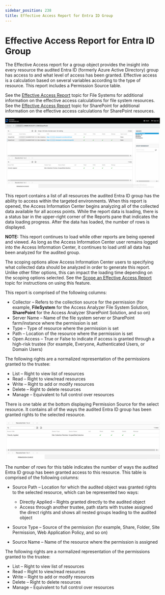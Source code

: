 ```yaml
---
sidebar_position: 238
title: Effective Access Report for Entra ID Group
---
```


# Effective Access Report for Entra ID Group

The Effective Access report for a group object provides the insight into every resource the audited Entra ID (formerly Azure Active Directory) group has access to and what level of access has been granted. Effective access is a calculation based on several variables according to the type of resource. This report includes a Permission Source table.

See the [Effective Access Report](../../FileSystem/ShareSubfolder/EffectiveAccess "Effective Access Report") topic for File Systems for additional information on the effective access calculations for file system resources. See the [Effective Access Report](../../SharePoint/SiteCollections/EffectiveAccess "Effective Access Report") topic for SharePoint for additional information on the effective access calculations for SharePoint resources.

![Effective Access report](../../../../../Resources/Images/Access/InformationCenter/ResourceAudit/Group/EffectiveAccessEntraID.PNG "Effective Access report")

This report contains a list of all resources the audited Entra ID group has the ability to access within the targeted environments. When this report is opened, the Access Information Center begins analyzing all of the collected data available for all access points. While the report data is loading, there is a status bar in the upper-right corner of the Reports pane that indicates the data loading progress. After the data has loaded, the number of rows is displayed.

**NOTE:** This report continues to load while other reports are being opened and viewed. As long as the Access Information Center user remains logged into the Access Information Center, it continues to load until all data has been analyzed for the audited group.

The scoping options allow Access Information Center users to specifying what collected data should be analyzed in order to generate this report. Unlike other filter options, this can impact the loading time depending on the scoping options selected. See the [Scope an Effective Access Report](../../Navigate/ScopeEffectiveAccess "Scope an Effective Access Report") topic for instructions on using this feature.

This report is comprised of the following columns:

* Collector – Refers to the collection source for the permission (for example, **FileSystem** for the Access Analyzer File System Solution, **SharePoint** for the Access Analyzer SharePoint Solution, and so on)
* Server Name – Name of the file system server or SharePoint farm/instance where the permission is set
* Type – Type of resource where the permission is set
* Path – Location of the resource where the permission is set
* Open Access – True or False to indicate if access is granted through a high-risk trustee (for example, Everyone, Authenticated Users, or Domain Users)

The following rights are a normalized representation of the permissions granted to the trustee:

* List – Right to view list of resources
* Read – Right to view/read resources
* Write – Right to add or modify resources
* Delete – Right to delete resources
* Manage – Equivalent to full control over resources

There is one table at the bottom displaying Permission Source for the select resource. It contains all of the ways the audited Entra ID group has been granted rights to the selected resource.

![Permission Source table](../../../../../Resources/Images/Access/InformationCenter/ResourceAudit/Group/EffectiveAccessEntraIDTable.PNG "Permission Source table")

The number of rows for this table indicates the number of ways the audited Entra ID group has been granted access to this resource. This table is comprised of the following columns:

* Source Path – Location for which the audited object was granted rights to the selected resource, which can be represented two ways:

  * Directly Applied – Rights granted directly to the audited object
  * Access through another trustee, path starts with trustee assigned the direct rights and shows all nested groups leading to the audited object
* Source Type – Source of the permission (for example, Share, Folder, Site Permission, Web Application Policy, and so on)
* Source Name – Name of the resource where the permission is assigned

The following rights are a normalized representation of the permissions granted to the trustee:

* List – Right to view list of resources
* Read – Right to view/read resources
* Write – Right to add or modify resources
* Delete – Right to delete resources
* Manage – Equivalent to full control over resources